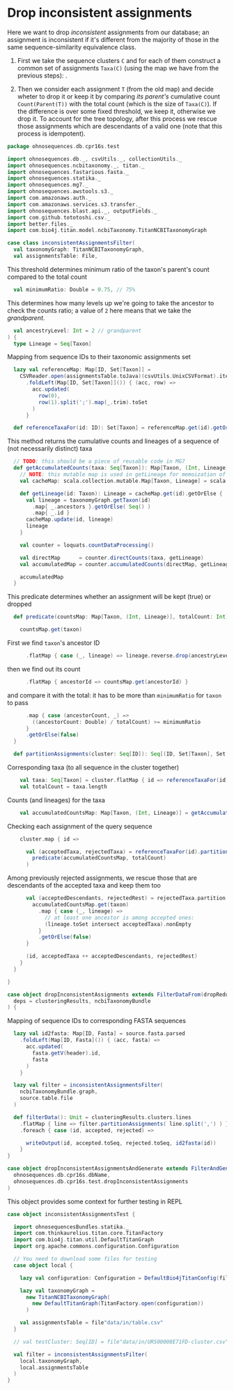 
# Drop inconsistent assignments

Here we want to drop *inconsistent* assignments from our database; an assignment is inconsistent if it's different from the majority of those in the same sequence-similarity equivalence class.

1. First we take the sequence clusters `C` and for each of them construct a common set of assignments `Taxa(C)` (using the map we have from the previous steps): .

2. Then we consider each assignment `T` (from the old map) and decide wheter to drop it or keep it by comparing _its parent's_ cumulative count `Count(Parent(T))` with the total count (which is the size of `Taxa(C)`). If the difference is over some fixed threshold, we keep it, otherwise we drop it. To account for the tree topology, after this process we rescue those assignments which are descendants of a valid one (note that this process is idempotent).


```scala
package ohnosequences.db.cpr16s.test

import ohnosequences.db._, csvUtils._, collectionUtils._
import ohnosequences.ncbitaxonomy._, titan._
import ohnosequences.fastarious.fasta._
import ohnosequences.statika._
import ohnosequences.mg7._
import ohnosequences.awstools.s3._
import com.amazonaws.auth._
import com.amazonaws.services.s3.transfer._
import ohnosequences.blast.api._, outputFields._
import com.github.tototoshi.csv._
import better.files._
import com.bio4j.titan.model.ncbiTaxonomy.TitanNCBITaxonomyGraph

case class inconsistentAssignmentsFilter(
  val taxonomyGraph: TitanNCBITaxonomyGraph,
  val assignmentsTable: File,
```

This threshold determines minimum ratio of the taxon's parent's count compared to the total count

```scala
  val minimumRatio: Double = 0.75, // 75%

```

This determines how many levels up we're going to take the ancestor to check the counts ratio; a value of `2` here means that we take the *grandparent*.

```scala
  val ancestryLevel: Int = 2 // grandparent
) {
  type Lineage = Seq[Taxon]
```

Mapping from sequence IDs to their taxonomic assignments set

```scala
  lazy val referenceMap: Map[ID, Set[Taxon]] =
    CSVReader.open(assignmentsTable.toJava)(csvUtils.UnixCSVFormat).iterator
      .foldLeft(Map[ID, Set[Taxon]]()) { (acc, row) =>
        acc.updated(
          row(0),
          row(1).split(';').map(_.trim).toSet
        )
      }

  def referenceTaxaFor(id: ID): Set[Taxon] = referenceMap.get(id).getOrElse(Set())
```

This method returns the cumulative counts and lineages of a sequence of (not necessarily distinct) taxa

```scala
  // TODO: this should be a piece of reusable code in MG7
  def getAccumulatedCounts(taxa: Seq[Taxon]): Map[Taxon, (Int, Lineage)] = {
    // NOTE: this mutable map is used in getLineage for memoization of the results that we get from the DB
    val cacheMap: scala.collection.mutable.Map[Taxon, Lineage] = scala.collection.mutable.Map()

    def getLineage(id: Taxon): Lineage = cacheMap.get(id).getOrElse {
      val lineage = taxonomyGraph.getTaxon(id)
        .map{ _.ancestors }.getOrElse( Seq() )
        .map{ _.id }
      cacheMap.update(id, lineage)
      lineage
    }

    val counter = loquats.countDataProcessing()

    val directMap      = counter.directCounts(taxa, getLineage)
    val accumulatedMap = counter.accumulatedCounts(directMap, getLineage)

    accumulatedMap
  }
```

This predicate determines whether an assignment will be kept (true) or dropped

```scala
  def predicate(countsMap: Map[Taxon, (Int, Lineage)], totalCount: Int): Taxon => Boolean = { taxon =>

    countsMap.get(taxon)
```

First we find `taxon`'s ancestor ID

```scala
      .flatMap { case (_, lineage) => lineage.reverse.drop(ancestryLevel + 1).headOption }
```

then we find out its count

```scala
      .flatMap { ancestorId => countsMap.get(ancestorId) }
```

and compare it with the total: it has to be more than `minimumRatio` for `taxon` to pass

```scala
      .map { case (ancestorCount, _) =>
        ((ancestorCount: Double) / totalCount) >= minimumRatio
      }
      .getOrElse(false)
  }

  def partitionAssignments(cluster: Seq[ID]): Seq[(ID, Set[Taxon], Set[Taxon])] = {
```

Corresponding taxa (to all sequence in the cluster together)

```scala
    val taxa: Seq[Taxon] = cluster.flatMap { id => referenceTaxaFor(id) }
    val totalCount = taxa.length
```

Counts (and lineages) for the taxa

```scala
    val accumulatedCountsMap: Map[Taxon, (Int, Lineage)] = getAccumulatedCounts(taxa)
```

Checking each assignment of the query sequence

```scala
    cluster.map { id =>

      val (acceptedTaxa, rejectedTaxa) = referenceTaxaFor(id).partition(
        predicate(accumulatedCountsMap, totalCount)
      )
```

Among previously rejected assignments, we rescue those that are descendants of the accepted taxa and keep them too

```scala
      val (acceptedDescendants, rejectedRest) = rejectedTaxa.partition { taxon =>
        accumulatedCountsMap.get(taxon)
          .map { case (_, lineage) =>
            // at least one ancestor is among accepted ones:
            (lineage.toSet intersect acceptedTaxa).nonEmpty
          }
          .getOrElse(false)
      }

      (id, acceptedTaxa ++ acceptedDescendants, rejectedRest)
    }
  }

}

case object dropInconsistentAssignments extends FilterDataFrom(dropRedundantAssignments)(
  deps = clusteringResults, ncbiTaxonomyBundle
) {
```

Mapping of sequence IDs to corresponding FASTA sequences

```scala
  lazy val id2fasta: Map[ID, Fasta] = source.fasta.parsed
    .foldLeft(Map[ID, Fasta]()) { (acc, fasta) =>
      acc.updated(
        fasta.getV(header).id,
        fasta
      )
    }

  lazy val filter = inconsistentAssignmentsFilter(
    ncbiTaxonomyBundle.graph,
    source.table.file
  )

  def filterData(): Unit = clusteringResults.clusters.lines
    .flatMap { line => filter.partitionAssignments( line.split(',') ) }
    .foreach { case (id, accepted, rejected) =>

      writeOutput(id, accepted.toSeq, rejected.toSeq, id2fasta(id))
    }
}

case object dropInconsistentAssignmentsAndGenerate extends FilterAndGenerateBlastDB(
  ohnosequences.db.cpr16s.dbName,
  ohnosequences.db.cpr16s.test.dropInconsistentAssignments
)
```

This object provides some context for further testing in REPL

```scala
case object inconsistentAssignmentsTest {

  import ohnosequencesBundles.statika._
  import com.thinkaurelius.titan.core.TitanFactory
  import com.bio4j.titan.util.DefaultTitanGraph
  import org.apache.commons.configuration.Configuration

  // You need to download some files for testing
  case object local {

    lazy val configuration: Configuration = DefaultBio4jTitanConfig(file"data/in/bio4j-taxonomy-titandb".toJava)

    lazy val taxonomyGraph =
      new TitanNCBITaxonomyGraph(
        new DefaultTitanGraph(TitanFactory.open(configuration))
      )

    val assignmentsTable = file"data/in/table.csv"
  }

  // val testCluster: Seq[ID] = file"data/in/URS00008E71FD-cluster.csv".lines.next.split(',')

  val filter = inconsistentAssignmentsFilter(
    local.taxonomyGraph,
    local.assignmentsTable
  )
}

```




[main/scala/data.scala]: ../../main/scala/data.scala.md
[main/scala/package.scala]: ../../main/scala/package.scala.md
[test/scala/clusterSequences.scala]: clusterSequences.scala.md
[test/scala/compats.scala]: compats.scala.md
[test/scala/dropInconsistentAssignments.scala]: dropInconsistentAssignments.scala.md
[test/scala/dropRedundantAssignments.scala]: dropRedundantAssignments.scala.md
[test/scala/mg7pipeline.scala]: mg7pipeline.scala.md
[test/scala/package.scala]: package.scala.md
[test/scala/pick16SCandidates.scala]: pick16SCandidates.scala.md
[test/scala/releaseData.scala]: releaseData.scala.md
[test/scala/runBundles.scala]: runBundles.scala.md